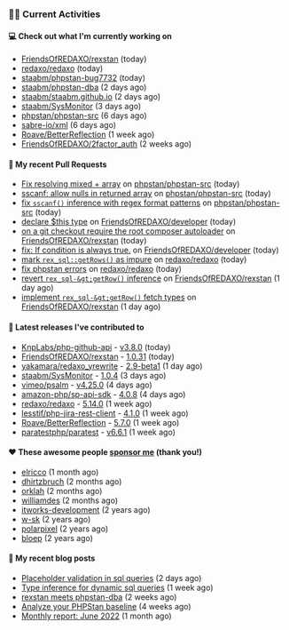 ### 👨‍💻 Current Activities


#### 💻 Check out what I'm currently working on

- [FriendsOfREDAXO/rexstan](https://github.com/FriendsOfREDAXO/rexstan) (today)
- [redaxo/redaxo](https://github.com/redaxo/redaxo) (today)
- [staabm/phpstan-bug7732](https://github.com/staabm/phpstan-bug7732) (today)
- [staabm/phpstan-dba](https://github.com/staabm/phpstan-dba) (2 days ago)
- [staabm/staabm.github.io](https://github.com/staabm/staabm.github.io) (2 days ago)
- [staabm/SysMonitor](https://github.com/staabm/SysMonitor) (3 days ago)
- [phpstan/phpstan-src](https://github.com/phpstan/phpstan-src) (6 days ago)
- [sabre-io/xml](https://github.com/sabre-io/xml) (6 days ago)
- [Roave/BetterReflection](https://github.com/Roave/BetterReflection) (1 week ago)
- [FriendsOfREDAXO/2factor_auth](https://github.com/FriendsOfREDAXO/2factor_auth) (2 weeks ago)


#### 🔨 My recent Pull Requests

- [Fix resolving mixed &#43; array](https://github.com/phpstan/phpstan-src/pull/1579) on [phpstan/phpstan-src](https://github.com/phpstan/phpstan-src) (today)
- [sscanf: allow nulls in returned array](https://github.com/phpstan/phpstan-src/pull/1577) on [phpstan/phpstan-src](https://github.com/phpstan/phpstan-src) (today)
- [fix `sscanf()` inference with regex format patterns](https://github.com/phpstan/phpstan-src/pull/1576) on [phpstan/phpstan-src](https://github.com/phpstan/phpstan-src) (today)
- [declare $this type](https://github.com/FriendsOfREDAXO/developer/pull/97) on [FriendsOfREDAXO/developer](https://github.com/FriendsOfREDAXO/developer) (today)
- [on a git checkout require the root composer autoloader](https://github.com/FriendsOfREDAXO/rexstan/pull/70) on [FriendsOfREDAXO/rexstan](https://github.com/FriendsOfREDAXO/rexstan) (today)
- [fix: If condition is always true.](https://github.com/FriendsOfREDAXO/developer/pull/96) on [FriendsOfREDAXO/developer](https://github.com/FriendsOfREDAXO/developer) (today)
- [mark `rex_sql::getRows()` as impure](https://github.com/redaxo/redaxo/pull/5279) on [redaxo/redaxo](https://github.com/redaxo/redaxo) (today)
- [fix phpstan errors](https://github.com/redaxo/redaxo/pull/5278) on [redaxo/redaxo](https://github.com/redaxo/redaxo) (today)
- [revert `rex_sql-&gt;getRow()` inference](https://github.com/FriendsOfREDAXO/rexstan/pull/67) on [FriendsOfREDAXO/rexstan](https://github.com/FriendsOfREDAXO/rexstan) (1 day ago)
- [implement `rex_sql-&gt;getRow()` fetch types](https://github.com/FriendsOfREDAXO/rexstan/pull/66) on [FriendsOfREDAXO/rexstan](https://github.com/FriendsOfREDAXO/rexstan) (1 day ago)


#### 🔭 Latest releases I've contributed to

- [KnpLabs/php-github-api](https://github.com/KnpLabs/php-github-api) - [v3.8.0](https://github.com/KnpLabs/php-github-api/releases/tag/v3.8.0) (today)
- [FriendsOfREDAXO/rexstan](https://github.com/FriendsOfREDAXO/rexstan) - [1.0.31](https://github.com/FriendsOfREDAXO/rexstan/releases/tag/1.0.31) (today)
- [yakamara/redaxo_yrewrite](https://github.com/yakamara/redaxo_yrewrite) - [2.9-beta1](https://github.com/yakamara/redaxo_yrewrite/releases/tag/2.9-beta1) (1 day ago)
- [staabm/SysMonitor](https://github.com/staabm/SysMonitor) - [1.0.4](https://github.com/staabm/SysMonitor/releases/tag/1.0.4) (3 days ago)
- [vimeo/psalm](https://github.com/vimeo/psalm) - [v4.25.0](https://github.com/vimeo/psalm/releases/tag/v4.25.0) (4 days ago)
- [amazon-php/sp-api-sdk](https://github.com/amazon-php/sp-api-sdk) - [4.0.8](https://github.com/amazon-php/sp-api-sdk/releases/tag/4.0.8) (4 days ago)
- [redaxo/redaxo](https://github.com/redaxo/redaxo) - [5.14.0](https://github.com/redaxo/redaxo/releases/tag/5.14.0) (1 week ago)
- [lesstif/php-jira-rest-client](https://github.com/lesstif/php-jira-rest-client) - [4.1.0](https://github.com/lesstif/php-jira-rest-client/releases/tag/4.1.0) (1 week ago)
- [Roave/BetterReflection](https://github.com/Roave/BetterReflection) - [5.7.0](https://github.com/Roave/BetterReflection/releases/tag/5.7.0) (1 week ago)
- [paratestphp/paratest](https://github.com/paratestphp/paratest) - [v6.6.1](https://github.com/paratestphp/paratest/releases/tag/v6.6.1) (1 week ago)


#### ❤️ These awesome people [sponsor me](https://github.com/sponsors/staabm) (thank you!)

- [elricco](https://github.com/elricco) (1 month ago)
- [dhirtzbruch](https://github.com/dhirtzbruch) (2 months ago)
- [orklah](https://github.com/orklah) (2 months ago)
- [williamdes](https://github.com/williamdes) (2 months ago)
- [itworks-development](https://github.com/itworks-development) (2 years ago)
- [w-sk](https://github.com/w-sk) (2 years ago)
- [polarpixel](https://github.com/polarpixel) (2 years ago)
- [bloep](https://github.com/bloep) (2 years ago)

#### 📜 My recent blog posts

- [Placeholder validation in sql queries](https://staabm.github.io/2022/07/30/phpstan-dba-placeholder-validation.html) (2 days ago)
- [Type inference for dynamic sql queries](https://staabm.github.io/2022/07/23/phpstan-dba-inference-placeholder.html) (1 week ago)
- [rexstan meets phpstan-dba](https://staabm.github.io/2022/07/12/rexstan-meets-phpstan-dba.html) (2 weeks ago)
- [Analyze your PHPStan baseline](https://staabm.github.io/2022/07/04/phpstan-baseline-analysis.html) (4 weeks ago)
- [Monthly report: June 2022](https://staabm.github.io/2022/06/30/monthly-report-june.html) (1 month ago)
